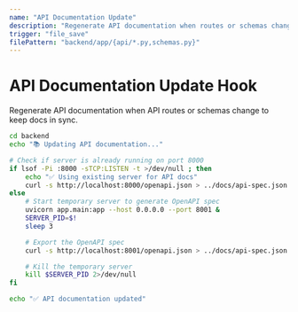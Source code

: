 ```yaml
---
name: "API Documentation Update"
description: "Regenerate API documentation when routes or schemas change"
trigger: "file_save"
filePattern: "backend/app/{api/*.py,schemas.py}"
---
```


# API Documentation Update Hook

Regenerate API documentation when API routes or schemas change to keep docs in sync.

```bash
cd backend
echo "📚 Updating API documentation..."

# Check if server is already running on port 8000
if lsof -Pi :8000 -sTCP:LISTEN -t >/dev/null ; then
    echo "✅ Using existing server for API docs"
    curl -s http://localhost:8000/openapi.json > ../docs/api-spec.json
else
    # Start temporary server to generate OpenAPI spec
    uvicorn app.main:app --host 0.0.0.0 --port 8001 &
    SERVER_PID=$!
    sleep 3

    # Export the OpenAPI spec
    curl -s http://localhost:8001/openapi.json > ../docs/api-spec.json

    # Kill the temporary server
    kill $SERVER_PID 2>/dev/null
fi

echo "✅ API documentation updated"
```
